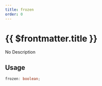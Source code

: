 ```yaml
---
title: frozen
order: 0
---
```


# {{ $frontmatter.title }}

No Description

## Usage

```ts
frozen: boolean;
```
